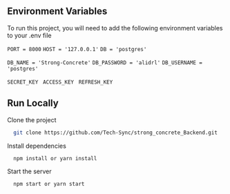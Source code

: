 ## Environment Variables

To run this project, you will need to add the following environment variables to your .env file

`PORT = 8000`
`HOST = '127.0.0.1'`
`DB = 'postgres'`

`DB_NAME = 'Strong-Concrete'`
`DB_PASSWORD = 'alidrl'`
`DB_USERNAME = 'postgres'`

`SECRET_KEY `
`ACCESS_KEY `
`REFRESH_KEY `



## Run Locally

Clone the project

```bash
  git clone https://github.com/Tech-Sync/strong_concrete_Backend.git
```

Install dependencies

```bash
  npm install or yarn install
```

Start the server

```bash
  npm start or yarn start
```

